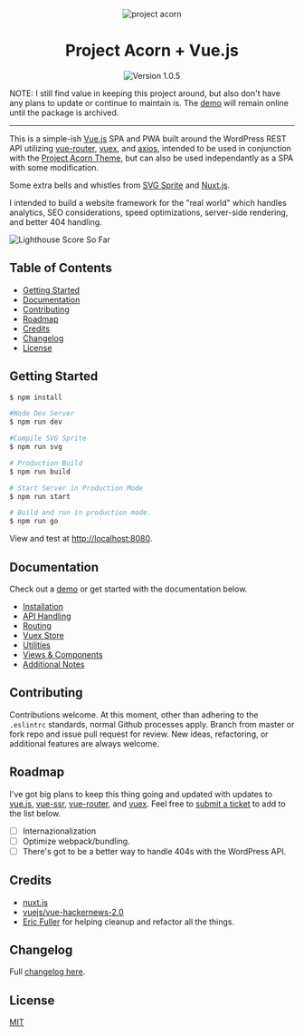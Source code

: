 <p align="center">
	<img src="https://user-images.githubusercontent.com/5230729/33617107-17ebf23c-d99c-11e7-8aa6-ec559bd23027.png" alt="project acorn" title="project acorn" />
</p>
<h1 align="center">Project Acorn + Vue.js</h1>
<p align="center">
	<img src="https://img.shields.io/badge/version-1.0.5-green.svg" alt="Version 1.0.5" />
</p>

NOTE: I still find value in keeping this project around, but also don't have any plans to update or continue to maintain is. The [demo](https://node.jomurgel.com/) will remain online until the package is archived.

---

This is a simple-ish [Vue.js](https://vuejs.org/) SPA and PWA built around the WordPress REST API utilizing [vue-router](https://router.vuejs.org/en/), [vuex](https://vuex.vuejs.org/en/intro.html), and [axios](https://github.com/axios/axios), intended to be used in conjunction with the [Project Acorn Theme](https://github.com/jomurgel/project-acorn), but can also be used independantly as a SPA with some modification.

Some extra bells and whistles from [SVG Sprite](https://github.com/jkphl/svg-sprite) and [Nuxt.js](https://nuxtjs.org/).

I intended to build a website framework for the "real world" which handles analytics, SEO considerations, speed optimizations, server-side rendering, and better 404 handling.

![Lighthouse Score So Far](https://user-images.githubusercontent.com/5230729/36620553-da7efd3c-18b0-11e8-9602-b19d485bccab.jpg)

## Table of Contents
  * [Getting Started](#getting-started)
  * [Documentation](#documentation)
  * [Contributing](#contributing)
  * [Roadmap](#roadmap)
  * [Credits](#credits)
  * [Changelog](#changelog)
  * [License](#license)

## Getting Started
``` bash
$ npm install
```

``` bash
#Node Dev Server
$ npm run dev

#Compile SVG Sprite
$ npm run svg

# Production Build
$ npm run build

# Start Server in Production Mode
$ npm run start

# Build and run in production mode.
$ npm run go
```

View and test at [http://localhost:8080](http://localhost:8080).

## Documentation
Check out a [demo](https://node.jomurgel.com/) or get started with the documentation below.

  * [Installation](https://github.com/jomurgel/project-acorn-ssr/blob/master/docs/installation.md)
  * [API Handling](https://github.com/jomurgel/project-acorn-ssr/blob/master/docs/api.md)
  * [Routing](https://github.com/jomurgel/project-acorn-ssr/blob/master/docs/router.md)
  * [Vuex Store](https://github.com/jomurgel/project-acorn-ssr/blob/master/docs/store.md)
  * [Utilities](https://github.com/jomurgel/project-acorn-ssr/blob/master/docs/utilities.md)
  * [Views & Components](https://github.com/jomurgel/project-acorn-ssr/blob/master/docs/views.md)
  * [Additional Notes](https://github.com/jomurgel/project-acorn-ssr/blob/master/docs/additional.md)

## Contributing
Contributions welcome. At this moment, other than adhering to the `.eslintrc` standards, normal Github processes apply. Branch from master or fork repo and issue pull request for review. New ideas, refactoring, or additional features are always welcome.

## Roadmap
I've got big plans to keep this thing going and updated with updates to [vue.js](https://vuejs.org/v2/guide/), [vue-ssr](https://ssr.vuejs.org/en/), [vue-router](https://router.vuejs.org/en/), and [vuex](https://vuex.vuejs.org/en/intro.html). Feel free to [submit a ticket](https://github.com/jomurgel/project-acorn-ssr/issues) to add to the list below.

- [ ] Internazionalization
- [ ] Optimize webpack/bundling.
- [ ] There's got to be a better way to handle 404s with the WordPress API.

## Credits
- [nuxt.js](https://nuxtjs.org/)
- [vuejs/vue-hackernews-2.0](https://github.com/vuejs/vue-hackernews-2.0)
- [Eric Fuller](https://github.com/efuller) for helping cleanup and refactor all the things.

## Changelog
Full [changelog here](https://github.com/jomurgel/project-acorn-ssr/blob/master/CHANGELOG.md).

## License
[MIT](https://opensource.org/licenses/MIT)
